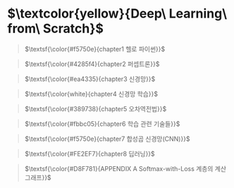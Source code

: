 # $\textcolor{yellow}{Deep\ Learning\ from\ Scratch}$


> $\textsf{\color{#f5750e}{chapter1 헬로 파이썬}}$

> $\textsf{\color{#4285f4}{chapter2 퍼셉트론}}$

> $\textsf{\color{#ea4335}{chapter3 신경망}}$

> $\textsf{\color{white}{chapter4 신경망 학습}}$

> $\textsf{\color{#389738}{chapter5 오차역전법}}$

> $\textsf{\color{#fbbc05}{chapter6 학습 관련 기술들}}$

>  $\textsf{\color{#f5750e}{chapter7 합성곱 신경망(CNN)}}$

> $\textsf{\color{#FE2EF7}{chapter8 딥러닝}}$

> $\textsf{\color{#D8F781}{APPENDIX A Softmax-with-Loss 계층의 계산 그래프}}$




